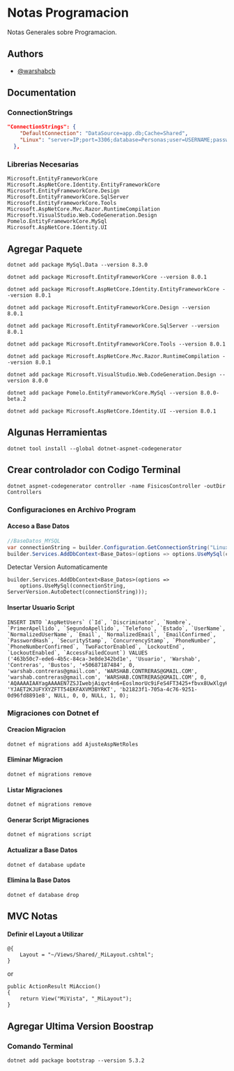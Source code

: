 
# Notas Programacion

Notas Generales sobre Programacion.





## Authors

- [@warshabcb](https://www.github.com/warshabcb)




## Documentation

### ConnectionStrings
``` json
"ConnectionStrings": {
    "DefaultConnection": "DataSource=app.db;Cache=Shared",
    "Linux": "server=IP;port=3306;database=Personas;user=USERNAME;password=PASSWORD"
  },
```


### Librerias Necesarias
``` Paquetes
Microsoft.EntityFrameworkCore
Microsoft.AspNetCore.Identity.EntityFrameworkCore
Microsoft.EntityFrameworkCore.Design
Microsoft.EntityFrameworkCore.SqlServer
Microsoft.EntityFrameworkCore.Tools
Microsoft.AspNetCore.Mvc.Razor.RuntimeCompilation
Microsoft.VisualStudio.Web.CodeGeneration.Design
Pomelo.EntityFrameworkCore.MySql
Microsoft.AspNetCore.Identity.UI
```

###
## Agregar Paquete
```
dotnet add package MySql.Data --version 8.3.0
```
```
dotnet add package Microsoft.EntityFrameworkCore --version 8.0.1
```
```
dotnet add package Microsoft.AspNetCore.Identity.EntityFrameworkCore --version 8.0.1
```
```
dotnet add package Microsoft.EntityFrameworkCore.Design --version 8.0.1
```
```
dotnet add package Microsoft.EntityFrameworkCore.SqlServer --version 8.0.1
```
```
dotnet add package Microsoft.EntityFrameworkCore.Tools --version 8.0.1
```
```
dotnet add package Microsoft.AspNetCore.Mvc.Razor.RuntimeCompilation --version 8.0.1
```
```
dotnet add package Microsoft.VisualStudio.Web.CodeGeneration.Design --version 8.0.0
```
```
dotnet add package Pomelo.EntityFrameworkCore.MySql --version 8.0.0-beta.2
```
```
dotnet add package Microsoft.AspNetCore.Identity.UI --version 8.0.1
```

## Algunas Herramientas
```
dotnet tool install --global dotnet-aspnet-codegenerator
```
## Crear controlador con Codigo Terminal
```
dotnet aspnet-codegenerator controller -name FisicosController -outDir Controllers
```





### Configuraciones en Archivo Program
#### Acceso a Base Datos
```c#
//BaseDatos_MYSQL
var connectionString = builder.Configuration.GetConnectionString("Linux");
builder.Services.AddDbContext<Base_Datos>(options => options.UseMySql(connectionString, new MySqlServerVersion(new Version(8, 0, 11))));
```
Detectar Version Automaticamente
```
builder.Services.AddDbContext<Base_Datos>(options =>
    options.UseMySql(connectionString, ServerVersion.AutoDetect(connectionString)));
```

#### Insertar Usuario Script
```
INSERT INTO `AspNetUsers` (`Id`, `Discriminator`, `Nombre`, `PrimerApellido`, `SegundoApellido`, `Telefono`, `Estado`, `UserName`, `NormalizedUserName`, `Email`, `NormalizedEmail`, `EmailConfirmed`, `PasswordHash`, `SecurityStamp`, `ConcurrencyStamp`, `PhoneNumber`, `PhoneNumberConfirmed`, `TwoFactorEnabled`, `LockoutEnd`, `LockoutEnabled`, `AccessFailedCount`) VALUES
('463b50c7-ede6-4b5c-84ca-3e8de342bd1e', 'Usuario', 'Warshab', 'Contreras', 'Bustos', '+50687187484', 0, 'warshab.contreras@gmail.com', 'WARSHAB.CONTRERAS@GMAIL.COM', 'warshab.contreras@gmail.com', 'WARSHAB.CONTRERAS@GMAIL.COM', 0, 'AQAAAAIAAYagAAAAEN7ZSJIwebjAiqvt4n6+EoslmorUc9iFeS4FT3425+fbvx8UwXlgyHsT0Y73kdZ4eQ==', 'YJAET2KJUFYXYZFTT54EKFAXVM3BYRKT', 'b21823f1-705a-4c76-9251-0d96fd8891e8', NULL, 0, 0, NULL, 1, 0);
```
### Migraciones con Dotnet ef

#### Creacion Migracion
```
dotnet ef migrations add AjusteAspNetRoles
```
#### Eliminar Migracion
```
dotnet ef migrations remove  
```
#### Listar Migraciones
```
dotnet ef migrations remove  
```
#### Generar Script Migraciones
```
dotnet ef migrations script  
```

#### Actualizar a Base Datos
```
dotnet ef database update
```
#### Elimina la Base Datos
```
dotnet ef database drop
```

## MVC Notas 

#### Definir el Layout a Utilizar
```
@{
    Layout = "~/Views/Shared/_MiLayout.cshtml";
}
```
or
```
public ActionResult MiAccion()
{
    return View("MiVista", "_MiLayout");
}
```

##  Agregar Ultima Version Boostrap
### Comando Terminal
```
dotnet add package bootstrap --version 5.3.2
```


